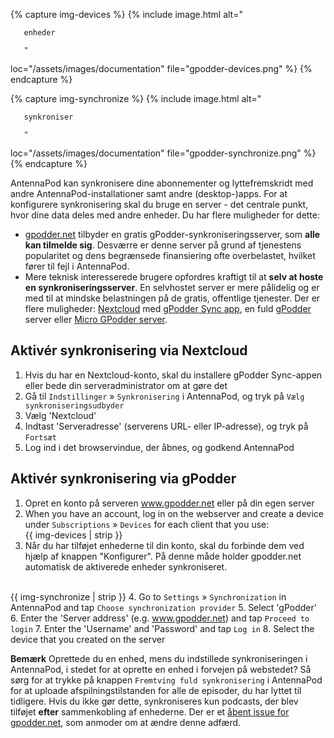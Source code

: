 {% capture img-devices %} {% include image.html alt="

       enheder

       "

loc="/assets/images/documentation" file="gpodder-devices.png" %} {% endcapture %}

{% capture img-synchronize %} {% include image.html alt="

       synkroniser

       "

loc="/assets/images/documentation" file="gpodder-synchronize.png" %} {%
endcapture %}

AntennaPod kan synkronisere dine abonnementer og lyttefremskridt med andre
AntennaPod-installationer samt andre (desktop-)apps. For at konfigurere
synkronisering skal du bruge en server - det centrale punkt, hvor dine data
deles med andre enheder. Du har flere muligheder for dette:

* [gpodder.net](https://gpodder.net/) tilbyder en gratis
gPodder-synkroniseringsserver, som **alle kan tilmelde sig**. Desværre er
denne server på grund af tjenestens popularitet og dens begrænsede finansiering
ofte overbelastet, hvilket fører til fejl i AntennaPod.
* Mere teknisk interesserede brugere opfordres kraftigt til at **selv at hoste en
synkroniseringsserver**. En selvhostet server er mere pålidelig og er med til
at mindske belastningen på de gratis, offentlige tjenester. Der er flere
muligheder: [Nextcloud](https://nextcloud.com/install/#instructions-server) med
[gPodder Sync app](https://apps.nextcloud.com/apps/gpoddersync), en fuld
[gPodder](https://gpoddernet.readthedocs.io/en/latest/dev/installation.html)
server eller [Micro GPodder
server](https://github.com/bohwaz/micro-gpodder-server).

## Aktivér synkronisering via Nextcloud

1. Hvis du har en Nextcloud-konto, skal du installere gPodder Sync-appen eller
bede din serveradministrator om at gøre det
1. Gå til `Indstillinger` » `Synkronisering` i AntennaPod, og tryk på
`Vælg synkroniseringsudbyder`
1. Vælg 'Nextcloud'
1. Indtast 'Serveradresse' (serverens URL- eller IP-adresse), og tryk på `Fortsæt`
1. Log ind i det browservindue, der åbnes, og godkend AntennaPod

## Aktivér synkronisering via gPodder

1. Opret en konto på serveren www.gpodder.net eller på din egen server
1.  When you have an account, log in on the webserver and create a device under
`Subscriptions` » `Devices` for each client that you use:<br />{{ img-devices
| strip }}
1. Når du har tilføjet enhederne til din konto, skal du forbinde dem ved hjælp af
knappen "Konfigurer". På denne måde holder gpodder.net automatisk de
aktiverede enheder synkroniseret.

  <br />{{ img-synchronize | strip }} 4. Go to `Settings` » `Synchronization` in
AntennaPod and tap `Choose synchronization provider` 5. Select 'gPodder' 6.
Enter the 'Server address' (e.g. www.gpodder.net) and tap `Proceed to login` 7.
Enter the 'Username' and 'Password' and tap `Log in` 8. Select the device that
you created on the server

**Bemærk** Oprettede du en enhed, mens du indstillede synkroniseringen i
AntennaPod, i stedet for at oprette en enhed i forvejen på webstedet? Så sørg
for at trykke på knappen `Fremtving fuld synkronisering` i AntennaPod for at
uploade afspilningstilstanden for alle de episoder, du har lyttet til tidligere.
Hvis du ikke gør dette, synkroniseres kun podcasts, der blev tilføjet **efter**
sammenkobling af enhederne. Der er et [åbent issue for
gpodder.net](https://github.com/gpodder/mygpo/issues/388), som anmoder om at
ændre denne adfærd.
